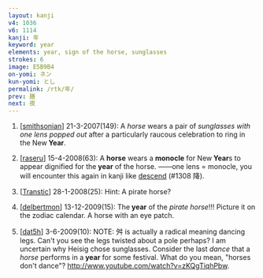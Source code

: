 ```yaml
---
layout: kanji
v4: 1036
v6: 1114
kanji: 年
keyword: year
elements: year, sign of the horse, sunglasses
strokes: 6
image: E5B9B4
on-yomi: ネン
kun-yomi: とし
permalink: /rtk/年/
prev: 膳
next: 夜
---
```


1) [<a href="http://kanji.koohii.com/profile/smithsonian">smithsonian</a>] 21-3-2007(149): A <em>horse</em> wears a pair of <em>sunglasses with one lens popped out</em> after a particularly raucous celebration to ring in the New<strong> Year</strong>.

2) [<a href="http://kanji.koohii.com/profile/raseru">raseru</a>] 15-4-2008(63): A <strong>horse</strong> wears a <strong>monocle</strong> for New<strong> Year</strong>s to appear dignified for the<strong> year</strong> of the horse. ――one lens = monocle, you will encounter this again in kanji like <a href="../v4/1308.html">descend</a> (#1308 降).

3) [<a href="http://kanji.koohii.com/profile/Transtic">Transtic</a>] 28-1-2008(25): Hint: A pirate horse?

4) [<a href="http://kanji.koohii.com/profile/delbertmon">delbertmon</a>] 13-12-2009(15): The<strong> year</strong> of the <em>pirate horse</em>!!! Picture it on the zodiac calendar. A horse with an eye patch.

5) [<a href="http://kanji.koohii.com/profile/dat5h">dat5h</a>] 3-6-2009(10): NOTE: 舛 is actually a radical meaning dancing legs. Can&#039;t you see the legs twisted about a pole perhaps? I am uncertain why Heisig chose sunglasses. Consider the last<em> dance </em>that a <em>horse </em>performs in a<strong> year</strong> for some festival. What do you mean, &quot;horses don&#039;t dance&quot;? <a href="http://www.youtube.com/watch?v=zKQgTiqhPbw">http://www.youtube.com/watch?v=zKQgTiqhPbw</a>.

